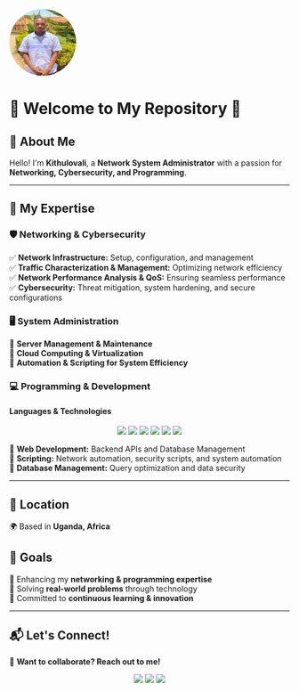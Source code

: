 
<p align="left">
  <img src="goff.jpg" alt="Kithulovali" width="120" height="120" style="border-radius: 50%;">
</p>


# 🌟 Welcome to My Repository 👋  

## 🔹 About Me  
Hello! I'm **Kithulovali**, a **Network System Administrator** with a passion for **Networking, Cybersecurity, and Programming**.  

---

## 🚀 My Expertise  

### 🛡️ Networking & Cybersecurity  
✅ **Network Infrastructure:** Setup, configuration, and management  
✅ **Traffic Characterization & Management:** Optimizing network efficiency  
✅ **Network Performance Analysis & QoS:** Ensuring seamless performance  
✅ **Cybersecurity:** Threat mitigation, system hardening, and secure configurations  

### 🖥️ System Administration  
🔹 **Server Management & Maintenance**  
🔹 **Cloud Computing & Virtualization**  
🔹 **Automation & Scripting for System Efficiency**  

### 💻 Programming & Development  
#### **Languages & Technologies**  
<p align="center">
  <img src="https://img.shields.io/badge/Python-3776AB?style=for-the-badge&logo=python&logoColor=white">
  <img src="https://img.shields.io/badge/Go-00ADD8?style=for-the-badge&logo=go&logoColor=white">
  <img src="https://img.shields.io/badge/JavaScript-F7DF1E?style=for-the-badge&logo=javascript&logoColor=black">
  <img src="https://img.shields.io/badge/Bash-4EAA25?style=for-the-badge&logo=gnubash&logoColor=white">
  <img src="https://img.shields.io/badge/PowerShell-5391FE?style=for-the-badge&logo=powershell&logoColor=white">
  <img src="https://img.shields.io/badge/MySQL-4479A1?style=for-the-badge&logo=mysql&logoColor=white">
</p>

📌 **Web Development:** Backend APIs and Database Management  
📌 **Scripting:** Network automation, security scripts, and system automation  
📌 **Database Management:** Query optimization and data security  

---

## 📍 Location  
🌍 Based in **Uganda, Africa**  

## 🎯 Goals  
🎯 Enhancing my **networking & programming expertise**  
🎯 Solving **real-world problems** through technology  
🎯 Committed to **continuous learning & innovation**  

---

## 📬 Let's Connect!  
💬 **Want to collaborate? Reach out to me!**  

<p align="center">
  <a href="https://github.com/kithulovali"><img src="https://img.shields.io/badge/GitHub-100000?style=for-the-badge&logo=github&logoColor=white"></a>
  <a href="mailto:kithulovali@gmail.com"><img src="https://img.shields.io/badge/Email-D14836?style=for-the-badge&logo=gmail&logoColor=white"></a>
  <a href="https://linkedin.com/in/linkedin.com/in/jean-marc-goffart-6240b132a"><img src="https://img.shields.io/badge/LinkedIn-0077B5?style=for-the-badge&logo=linkedin&logoColor=white"></a>
</p>
